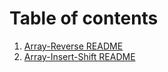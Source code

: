 # Table of contents
1. [Array-Reverse README](array-reverse-README.md)
2. [Array-Insert-Shift README](/array-insert-shift/README.md)
